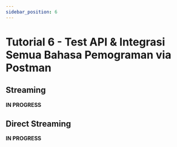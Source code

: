 ```yaml
---
sidebar_position: 6
---
```


# Tutorial 6 - Test API & Integrasi Semua Bahasa Pemograman via Postman

## Streaming

__IN PROGRESS__

## Direct Streaming

__IN PROGRESS__